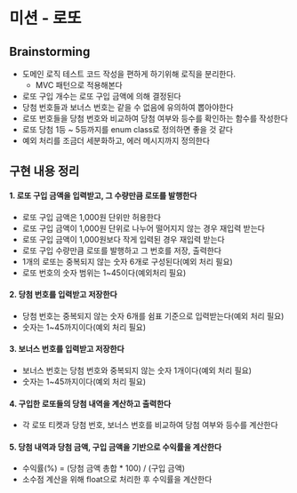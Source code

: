 # 미션 - 로또

## Brainstorming

- 도메인 로직 테스트 코드 작성을 편하게 하기위해 로직을 분리한다.
  - MVC 패턴으로 적용해본다
- 로또 구입 개수는 로또 구입 금액에 의해 결정된다
- 당첨 번호들과 보너스 번호는 같을 수 없음에 유의하여 뽑아야한다
- 로또 번호들을 당첨 번호와 비교하여 당첨 여부와 등수를 확인하는 함수를 작성한다
- 로또 당첨 1등 ~ 5등까지를 enum class로 정의하면 좋을 것 같다
- 예외 처리를 조금더 세분화하고, 에러 메시지까지 정의한다

## 구현 내용 정리

#### 1. 로또 구입 금액을 입력받고, 그 수량만큼 로또를 발행한다
   - 로또 구입 금액은 1,000원 단위만 허용한다
   - 로또 구입 금액이 1,000원 단위로 나누어 떨어지지 않는 경우 재입력 받는다
   - 로또 구입 금액이 1,000원보다 작게 입력된 경우 재입력 받는다 
   - 로또 구입 수량만큼 로또를 발행하고 그 번호를 저장, 출력한다
   - 1개의 로또는 중복되지 않는 숫자 6개로 구성된다(예외 처리 필요)
   - 로또 번호의 숫자 범위는 1~45이다(예외처리 필요)


#### 2. 당첨 번호를 입력받고 저장한다
   - 당첨 번호는 중복되지 않는 숫자 6개를 쉼표 기준으로 입력받는다(예외 처리 필요)
   - 숫자는 1~45까지이다(예외 처리 필요)


#### 3. 보너스 번호를 입력받고 저장한다
   - 보너스 번호는 당첨 번호와 중복되지 않는 숫자 1개이다(예외 처리 필요)
   - 숫자는 1~45까지이다(예외 처리 필요)


#### 4. 구입한 로또들의 당첨 내역을 계산하고 출력한다
   - 각 로또 티켓과 당첨 번호, 보너스 번호를 비교하여 당첨 여부와 등수를 계산한다


#### 5. 당첨 내역과 당첨 금액, 구입 금액을 기반으로 수익률을 계산한다
   - 수익률(%) = (당첨 금액 총합 * 100) / (구입 금액)
   - 소수점 계산을 위해 float으로 처리한 후 수익률을 계산한다

